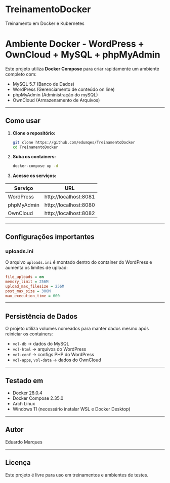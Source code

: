 
# TreinamentoDocker
Treinamento em Docker e Kubernetes

# Ambiente Docker - WordPress + OwnCloud + MySQL + phpMyAdmin

Este projeto utiliza **Docker Compose** para criar rapidamente um ambiente completo com:

- MySQL 5.7 (Banco de Dados)
- WordPress (Gerenciamento de conteúdo on line)
- phpMyAdmin (Administração do mySQL)
- OwnCloud (Armazenamento de Arquivos)

---

## Como usar

1. **Clone o repositório:**
   ```bash
   git clone https://github.com/edumqes/TreinamentoDocker
   cd TreinamentoDocker
   ```

2. **Suba os containers:**
   ```bash
   docker-compose up -d
   ```

3. **Acesse os serviços:**

| Serviço      | URL                   |
|--------------|------------------------|
| WordPress    | http://localhost:8081  |
| phpMyAdmin   | http://localhost:8080  |
| OwnCloud     | http://localhost:8082  |

---

## Configurações importantes

### uploads.ini

O arquivo `uploads.ini` é montado dentro do container do WordPress e aumenta os limites de upload:

```ini
file_uploads = on
memory_limit = 256M
upload_max_filesize = 256M
post_max_size = 300M
max_execution_time = 600
```

---

## Persistência de Dados

O projeto utiliza volumes nomeados para manter dados mesmo após reiniciar os containers:

- `vol-db` → dados do MySQL
- `vol-html` → arquivos do WordPress
- `vol-conf` → configs PHP do WordPress
- `vol-apps`, `vol-data` → dados do OwnCloud

---

## Testado em

- Docker 28.0.4
- Docker Compose 2.35.0
- Arch Linux
- Windows 11 (necessário instalar WSL e Docker Desktop)

---

## Autor

Eduardo Marques

---

## Licença

Este projeto é livre para uso em treinamentos e ambientes de testes.
